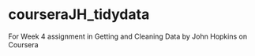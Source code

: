 # courseraJH_tidydata
For Week 4 assignment in Getting and Cleaning Data by John Hopkins on Coursera
